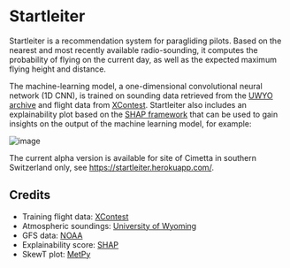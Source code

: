 # Startleiter

Startleiter is a recommendation system for paragliding pilots. Based on the nearest and most recently available radio-sounding, it computes the probability of flying on the current day, as well as the expected maximum flying height and distance. 

The machine-learning model, a one-dimensional convolutional neural network (1D CNN), is trained on sounding data retrieved from the [UWYO archive](http://weather.uwyo.edu/upperair/sounding.html) and flight data from [XContest](https://www.xcontest.org/world/en/). Startleiter also includes an explainability plot based on the [SHAP framework](https://github.com/slundberg/shap) that can be used to gain insights on the output of the machine learning model, for example:

![image](https://user-images.githubusercontent.com/11967971/178354681-50b8b017-b007-4dd0-99e9-1c5f30e789cb.png)

The current alpha version is available for site of Cimetta in southern Switzerland only, see https://startleiter.herokuapp.com/.

## Credits

- Training flight data: [XContest](https://www.xcontest.org/)
- Atmospheric soundings: [University of Wyoming](https://weather.uwyo.edu/upperair/sounding.html)
- GFS data: [NOAA](https://rucsoundings.noaa.gov/)
- Explainability score: [SHAP](https://github.com/slundberg/shap)
- SkewT plot: [MetPy](https://unidata.github.io/MetPy/latest/)
